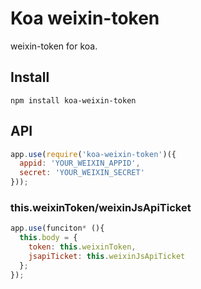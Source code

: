 # Koa weixin-token

weixin-token for koa.

## Install

```
npm install koa-weixin-token
```

## API

```js
app.use(require('koa-weixin-token')({
  appid: 'YOUR_WEIXIN_APPID',
  secret: 'YOUR_WEIXIN_SECRET'
}));
```

### this.weixinToken/weixinJsApiTicket

```js
app.use(funciton* (){
  this.body = {
    token: this.weixinToken,
    jsapiTicket: this.weixinJsApiTicket
  };
});
```
